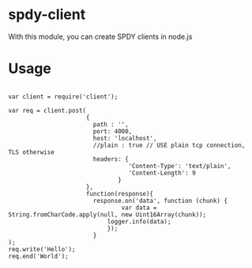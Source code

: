 spdy-client
===========

With this module, you can create SPDY clients in node.js

Usage
===========

<pre><code>
var client = require('client');

var req = client.post(
                      {
      	                path : '',
                       	port: 4000,
                        host: 'localhost',
                        //plain : true // USE plain tcp connection, TLS otherwise
                        headers: {
			                      'Content-Type': 'text/plain',
			                      'Content-Length': 9
                               }
                      },
                      function(response){
                        response.on('data', function (chunk) {
                            	var data = String.fromCharCode.apply(null, new Uint16Array(chunk));
                        	logger.info(data);
                      		});					 
                    	}
);  
req.write('Hello');
req.end('World');


</code></pre>
